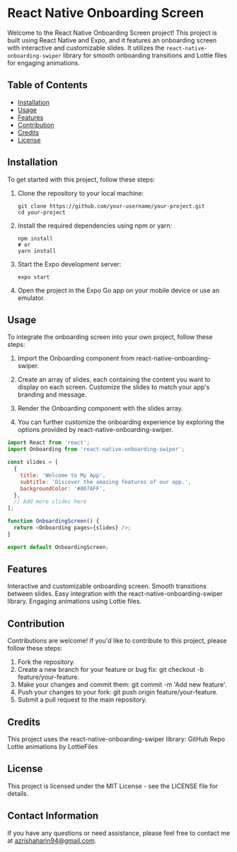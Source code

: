 # React Native Onboarding Screen

Welcome to the React Native Onboarding Screen project! This project is built using React Native and Expo, and it features an onboarding screen with interactive and customizable slides. It utilizes the `react-native-onboarding-swiper` library for smooth onboarding transitions and Lottie files for engaging animations.

## Table of Contents
- [Installation](#installation)
- [Usage](#usage)
- [Features](#features)
- [Contribution](#contribution)
- [Credits](#credits)
- [License](#license)

## Installation

To get started with this project, follow these steps:

1. Clone the repository to your local machine:

   ```shell
   git clone https://github.com/your-username/your-project.git
   cd your-project

2. Install the required dependencies using npm or yarn:

    ```shell
    npm install
    # or
    yarn install
    ```

3. Start the Expo development server:

    ```shell
    expo start
    ```

4. Open the project in the Expo Go app on your mobile device or use an emulator.

## Usage
To integrate the onboarding screen into your own project, follow these steps:

1. Import the Onboarding component from react-native-onboarding-swiper.

2. Create an array of slides, each containing the content you want to display on each screen. Customize the slides to match your app's branding and message.

3. Render the Onboarding component with the slides array.

4. You can further customize the onboarding experience by exploring the options provided by react-native-onboarding-swiper.

  ```javascript
  import React from 'react';
  import Onboarding from 'react-native-onboarding-swiper';
  
  const slides = [
    {
      title: 'Welcome to My App',
      subtitle: 'Discover the amazing features of our app.',
      backgroundColor: '#007AFF',
    },
    // Add more slides here
  ];
  
  function OnboardingScreen() {
    return <Onboarding pages={slides} />;
  }
  
  export default OnboardingScreen;
  ```

## Features
Interactive and customizable onboarding screen.
Smooth transitions between slides.
Easy integration with the react-native-onboarding-swiper library.
Engaging animations using Lottie files.

## Contribution
Contributions are welcome! If you'd like to contribute to this project, please follow these steps:

1. Fork the repository.
2. Create a new branch for your feature or bug fix: git checkout -b feature/your-feature.
3. Make your changes and commit them: git commit -m 'Add new feature'.
4. Push your changes to your fork: git push origin feature/your-feature.
5. Submit a pull request to the main repository.

## Credits
This project uses the react-native-onboarding-swiper library: GitHub Repo
Lottie animations by LottieFiles

## License
This project is licensed under the MIT License - see the LICENSE file for details.

## Contact Information
If you have any questions or need assistance, please feel free to contact me at azrishaharin94@gmail.com.
